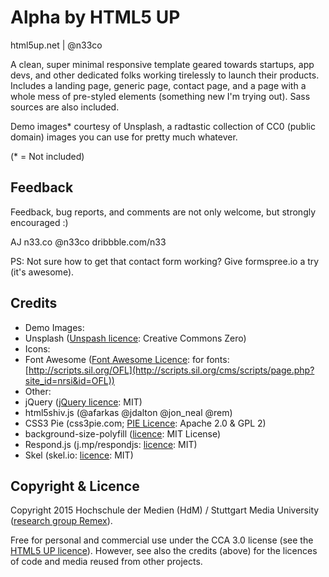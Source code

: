﻿# Alpha by HTML5 UP
html5up.net | @n33co

A clean, super minimal responsive template geared towards startups, app devs, and other
dedicated folks working tirelessly to launch their products. Includes a landing page,
generic page, contact page, and a page with a whole mess of pre-styled elements (something
new I'm trying out). Sass sources are also included.

Demo images* courtesy of Unsplash, a radtastic collection of CC0 (public domain) images
you can use for pretty much whatever.

(* = Not included)

## Feedback

Feedback, bug reports, and comments are not only welcome, but strongly encouraged :)

AJ
n33.co @n33co dribbble.com/n33

PS: Not sure how to get that contact form working? Give formspree.io a try (it's awesome).


## Credits

* Demo Images:
 * Unsplash ([Unspash licence](https://unsplash.com/license): Creative Commons Zero)
* Icons:
 * Font Awesome ([Font Awesome Licence](http://fortawesome.github.io/Font-Awesome/license/): for fonts: [http://scripts.sil.org/OFL](http://scripts.sil.org/cms/scripts/page.php?site_id=nrsi&id=OFL))
* Other:
 * jQuery ([jQuery licence](https://jquery.org/license/): MIT)
 * html5shiv.js (@afarkas @jdalton @jon_neal @rem)
 * CSS3 Pie (css3pie.com; [PIE Licence](https://github.com/lojjic/PIE/blob/master/LICENSE): Apache 2.0 & GPL 2)
 * background-size-polyfill ([licence](https://github.com/louisremi/background-size-polyfill/blob/gh-pages/MIT-LICENSE): MIT License)
 * Respond.js (j.mp/respondjs: [licence](https://github.com/scottjehl/Respond/blob/master/LICENSE-MIT): MIT)
 * Skel (skel.io: [licence](https://github.com/n33/skel): MIT)

## Copyright & Licence

Copyright 2015 Hochschule der Medien (HdM) / Stuttgart Media University ([research group Remex](https://www.hdm-stuttgart.de/remex)).

Free for personal and commercial use under the CCA 3.0 license (see the [HTML5 UP licence](http://html5up.net/license)).
However, see also the credits (above) for the licences of code and media reused from other projects. 
